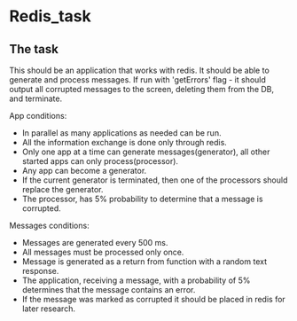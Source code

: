 # Redis_task

## The task
This should be an application that works with redis.
It should be able to generate and process messages.
If run with 'getErrors' flag - it should output all corrupted messages to the screen, deleting them from the DB, and terminate.

App conditions:
- In parallel as many applications as needed can be run.
- All the information exchange is done only through redis.
- Only one app at a time can generate messages(generator), all other started apps can only process(processor).
- Any app can become a generator.
- If the current generator is terminated, then one of the processors should replace the generator.
- The processor, has 5% probability to determine that a message is corrupted.

Messages conditions:
- Messages are generated every 500 ms.
- All messages must be processed only once.
- Message is generated as a return from function with a random text response.
- The application, receiving a message, with a probability of 5% determines that the message contains
an error.
- If the message was marked as corrupted it should be placed in redis for later research.